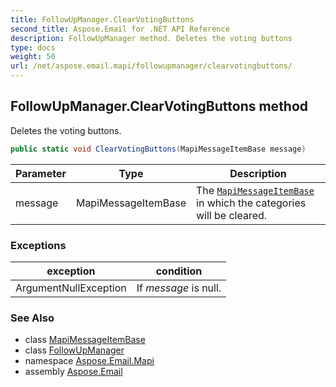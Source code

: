 ```yaml
---
title: FollowUpManager.ClearVotingButtons
second_title: Aspose.Email for .NET API Reference
description: FollowUpManager method. Deletes the voting buttons
type: docs
weight: 50
url: /net/aspose.email.mapi/followupmanager/clearvotingbuttons/
---
```

## FollowUpManager.ClearVotingButtons method

Deletes the voting buttons.

```csharp
public static void ClearVotingButtons(MapiMessageItemBase message)
```

| Parameter | Type | Description |
| --- | --- | --- |
| message | MapiMessageItemBase | The [`MapiMessageItemBase`](../../mapimessageitembase/) in which the categories will be cleared. |

### Exceptions

| exception | condition |
| --- | --- |
| ArgumentNullException | If *message* is null. |

### See Also

* class [MapiMessageItemBase](../../mapimessageitembase/)
* class [FollowUpManager](../)
* namespace [Aspose.Email.Mapi](../../followupmanager/)
* assembly [Aspose.Email](../../../)


